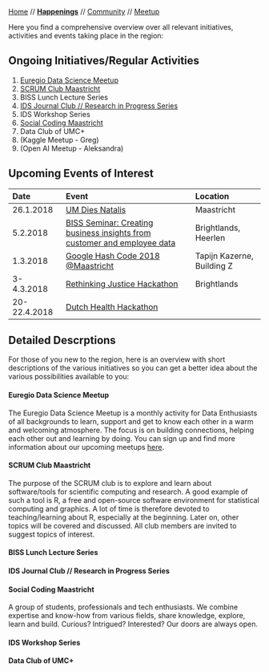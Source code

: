 [Home](README.md) // **[Happenings](happenings.md)** // [Community](community.md) // [Meetup](meetup.md)


Here you find a comprehensive overview over all relevant initiatives, activities and events taking place in the region:

## Ongoing Initiatives/Regular Activities
1. [Euregio Data Science Meetup](https://www.meetup.com/euregio-data-science-meetup/)
2. [SCRUM Club Maastricht](https://wviechtb.github.io/scrum-club/)
3. BISS Lunch Lecture Series
4. [IDS Journal Club // Research in Progress Series](https://www.maastrichtuniversity.nl/research/institutes/ids/knowledge-platform/journal-club)
5. IDS Workshop Series
6. [Social Coding Maastricht](https://www.meetup.com/if-coding-Maastricht/)
7. Data Club of UMC+
8. (Kaggle Meetup - Greg)
9. (Open AI Meetup - Aleksandra)


## Upcoming Events of Interest

Date | Event | Location 
:--- | :---- | :-------
26.1.2018 | [UM Dies Natalis](https://www.maastrichtuniversity.nl/events/dies-natalis-celebration) | Maastricht
5.2.2018 | [BISS Seminar: Creating business insights from customer and employee data](https://www.brightlands.com/news-events/biss-seminar-creating-business-insights-customer-and-employee-data) | Brightlands, Heerlen
1.3.2018 | [Google Hash Code 2018 @Maastricht](https://docs.google.com/spreadsheets/d/1wTE-9QRsvVFLiPD7vkpfJru9Rj8FQp_AJT3sdgJw3O0/edit#gid=0) | Tapijn Kazerne, Building Z
3-4.3.2018 | [Rethinking Justice Hackathon](http://rethinkingjustice.eu) | Brightlands
20-22.4.2018 | [Dutch Health Hackathon](http://dutchhackinghealth.nl/en/home/)


## Detailed Descrptions
For those of you new to the region, here is an overview with short descriptions of the various initiatives so you can get a better idea about the various possibilities available to you:

#### Euregio Data Science Meetup
The Euregio Data Science Meetup is a monthly activity for Data Enthusiasts of all backgrounds to learn, support and get to know each other in a warm and welcoming atmosphere. The focus is on building connections, helping each other out and learning by doing. You can sign up and find more information about our upcoming meetups [here](https://www.meetup.com/euregio-data-science-meetup/).

#### SCRUM Club Maastricht
The purpose of the SCRUM club is to explore and learn about software/tools for scientific computing and research. A good example of such a tool is R, a free and open-source software environment for statistical computing and graphics. A lot of time is therefore devoted to teaching/learning about R, especially at the beginning. Later on, other topics will be covered and discussed. All club members are invited to suggest topics of interest.

#### BISS Lunch Lecture Series


#### IDS Journal Club // Research in Progress Series


#### Social Coding Maastricht
A group of students, professionals and tech enthusiasts. We combine expertise and know-how from various fields, share knowledge, explore, learn and build. Curious? Intrigued? Interested? Our doors are always open.

#### IDS Workshop Series


#### Data Club of UMC+
